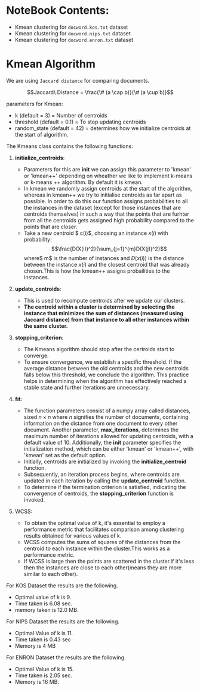 
#  NoteBook Contents:

- Kmean clustering for `docword.kos.txt` dataset
- Kmean clustering for `docword.nips.txt` dataset
- Kmean clustering for `docword.enron.txt` dataset

# Kmean Algorithm

We are using `Jaccard distance` for comparing documents.

$$Jaccard\ Distance = \frac{\# (a \cap b)}{\# (a \cup b)}$$

parameters for Kmean:

- k (default = 3) = Number of centroids
- threshold (default = 0.1) = To stop updating centroids
- random_state (default = 42) = determines how we initialize centroids at the start of algorithm.

The Kmeans class contains the following functions:

1. **initialize_centroids**:
   - Parameters for this are **init** we can assign this parameter to 'kmean' or 'kmean++' depending on wheather we like to implement k-means or k-means ++ algorithm. By default it is kmean.
   - In kmean we randomly assign centroids at the start of the algorithm, whereas in kmean++ we try to initialise centroids as far apart as possible. In order to do this our function assigns probabilities to all the instances in the dataset (except for those instances that are centroids themselves) in such a way that the points that are furhter from all the centroids gets assigned high probability compared to the points that are closer.
   - Take a new centroid $ c(i)$, choosing an instance $x(i)$ with probability:$$\frac{D(X(i))^2}{\sum_{j=1}^{m}D(X(j))^2}$$ where$ m$ is the number of instances and  $D(x(i))$ is the distance between the instance $x(i)$ and the closest centroid that was already chosen.This is how the kmean++ assigns probailities to the instances.

2. **update_centroids**:
    - This is used to recompute centroids after we update our clusters.
    - **The centroid within a cluster is determined by selecting the instance that minimizes the sum of distances (measured using Jaccard distance) from that instance to all other instances within the same cluster.**

3. **stopping_criterion**:
    - The Kmeans algorithm should stop after the certroids start to converge.
    - To ensure convergence, we establish a specific threshold. If the average distance between the old centroids and the new centroids falls below this threshold, we conclude the algorithm. This practice helps in determining when the algorithm has effectively reached a stable state and further iterations are unnecessary.

4. **fit**:
    - The function parameters consist of a numpy array called distances, sized $n \times n$ where $n$ signifies the number of documents, containing information on the distance from one document to every other document. Another parameter, **max_iterations**, determines the maximum number of iterations allowed for updating centroids, with a default value of 10. Additionally, the **init** parameter specifies the initialization method, which can be either 'kmean' or 'kmean++', with 'kmean' set as the default option.
    - Initially, centroids are initialized by invoking the **initialize_centroid** function.
    - Subsequently, an iteration process begins, where centroids are updated in each iteration by calling the **update_centroid** function. 
    - To determine if the termination criterion is satisfied, indicating the convergence of centroids, the **stopping_criterion** function is invoked.
    
5. WCSS:
    - To obtain the optimal value of k, it's essential to employ a performance metric that facilitates comparison among clustering results obtained for various values of k.
    - WCSS computes the sums of squares of the distances from the centroid to each instance within the cluster.This works as a performance metric.
    - If WCSS is large then the points are scattered in the cluster.If it's less then the instances are close to each other(means they are more similar to each other).

For KOS Dataset the results are the following.
- Optimal value of k is 9.
- Time taken is 6.08 sec.
- memory taken is 12.0 MB.

For NIPS Dataset the results are the following.
- Optimal Value of k is 11.
- Time taken is 0.43 sec
- Memory is 4 MB

For ENRON Dataset the results are the following.
- Optimal Value of k is 15.
- Time taken is 2.05 sec.
- Memory is 16 MB.

    

